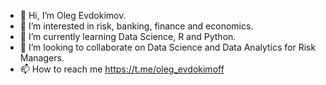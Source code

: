 - 👋 Hi, I’m Oleg Evdokimov. 
- 👀 I’m interested in risk, banking, finance and economics.
- 🌱 I’m currently learning Data Science, R and Python.
- 💞️ I’m looking to collaborate on Data Science and Data Analytics for Risk Managers.
- 📫 How to reach me https://t.me/oleg_evdokimoff

<!---
Oleg-Evdokimov/Oleg-Evdokimov is a ✨ special ✨ repository because its `README.md` (this file) appears on your GitHub profile.
You can click the Preview link to take a look at your changes.
--->
